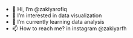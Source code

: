 - 👋 Hi, I’m @zakiyarofiq
- 👀 I’m interested in data visualization
- 🌱 I’m currently learning data analysis
- 📫 How to reach me? in instagram @zakiyarfh

<!---
zakiyarofiq/zakiyarofiq is a ✨ special ✨ repository because its `README.md` (this file) appears on your GitHub profile.
You can click the Preview link to take a look at your changes.
--->
